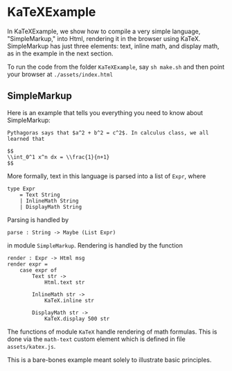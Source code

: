 
# KaTeXExample

In KaTeXExample, we show how to compile 
a very simple language, "SimpleMarkup," 
into Html, rendering it in the browser
using KaTeX.  SimpleMarkup has just three elements: text, inline
math, and display math, as in the example in the next section.

To run the code from the folder `KaTeXExample`, 
say `sh make.sh` and then point your browser at 
`./assets/index.html`

## SimpleMarkup

Here is an example that tells you everything you 
need to know about SimpleMarkup:

```text
Pythagoras says that $a^2 + b^2 = c^2$. In calculus class, we all learned that

$$
\\int_0^1 x^n dx = \\frac{1}{n+1}
$$
```

More formally, text in this language is parsed into
a list of `Expr`, where

```text
type Expr
    = Text String
    | InlineMath String
    | DisplayMath String
```

Parsing is handled by 

```text
parse : String -> Maybe (List Expr)
```

in module `SimpleMarkup`.  Rendering is handled by the function

```text
render : Expr -> Html msg
render expr =
    case expr of
        Text str ->
            Html.text str

        InlineMath str ->
            KaTeX.inline str

        DisplayMath str ->
            KaTeX.display 500 str
```

The functions of module `KaTeX` handle rendering of 
math formulas.  This is done via the `math-text` custom element
which is defined in file `assets/katex.js`.

This is a bare-bones example meant solely to illustrate
basic principles.